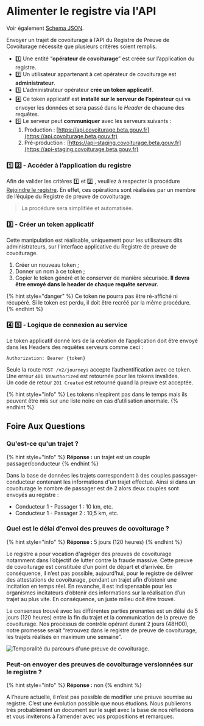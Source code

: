 # Alimenter le registre via l'API

Voir également [Schema JSON](schema-json-v2.md).

Envoyer un trajet de covoiturage à l’API du Registre de Preuve de Covoiturage nécessite que plusieurs critères soient remplis.

* 1️⃣  Une entité “**opérateur de covoiturage**” est créée sur l’application du registre.
* 2️⃣  Un utilisateur appartenant à cet opérateur de covoiturage est **administrateur**.
* 3️⃣  L’administrateur opérateur **crée un token applicatif**.
* 4️⃣  Ce token applicatif est **installé sur le serveur de l’opérateur** qui va envoyer les données et sera passé dans le _Header_ de chacune des requêtes.
* 5️⃣  Le serveur peut **communiquer** avec les serveurs suivants :
  1. Production : [https://api.covoiturage.beta.gouv.fr](https://api.covoiturage.beta.gouv.fr)
  2. Pré-production : [https://api-staging.covoiturage.beta.gouv.fr](https://api-staging.covoiturage.beta.gouv.fr)

### 1️⃣   2️⃣ - Accéder à l’application du registre <a id="docs-internal-guid-1dcfb04d-7fff-6cd0-6f9f-785ab6cd35bb"></a>

Afin de valider les critères  1️⃣  et  2️⃣ , veuillez à respecter la procédure [Rejoindre le registre](../../mode-demploi/onboarding.md). En effet, ces opérations sont réalisées par un membre de l’équipe du Registre de preuve de covoiturage.

> La procédure sera simplifiée et automatisée.

### 3️⃣ - Créer un token applicatif

Cette manipulation est réalisable, uniquement pour les utilisateurs dits administrateurs, sur l'interface applicative du Registre de preuve de covoiturage. 

1. Créer un nouveau token ;
2. Donner un nom à ce token ; 
3. Copier le token généré et le conserver de manière sécurisée. **Il devra être envoyé dans le header de chaque requête serveur.**

{% hint style="danger" %}
Ce token ne pourra pas être ré-affiché ni récupéré. Si le token est perdu, il doit être recréé par la même procédure.
{% endhint %}

### 4️⃣   5️⃣ - Logique de connexion au service

Le token applicatif donné lors de la création de l’application doit être envoyé dans les Headers des requêtes serveurs comme ceci :

`Authorization: Bearer {token}`

Seule la route `POST /v2/journeys` accepte l’authentification avec ce token.  
Une erreur `401 Unauthorized` est retournée pour les tokens invalides.  
Un code de retour `201 Created` est retourné quand la preuve est acceptée.

{% hint style="info" %}
Les tokens n’expirent pas dans le temps mais ils peuvent être mis sur une liste noire en cas d’utilisation anormale.
{% endhint %}

## Foire Aux Questions 

### Qu'est-ce qu'un trajet ?

{% hint style="info" %}
**Réponse :** un trajet est un couple passager/conducteur
{% endhint %}

Dans la base de données les trajets correspondent à des couples passager-conducteur contenant les informations d'un trajet effectué. Ainsi si dans un covoiturage le nombre de passager est de 2 alors deux couples sont envoyés au registre : 

* Conducteur 1 - Passager 1 : 10 km, etc. 
* Conducteur 1 - Passager 2 : 10,5 km, etc. 

### Quel est le délai d'envoi des preuves de covoiturage ? 

{% hint style="info" %}
**Réponse :** 5 jours \(120 heures\)
{% endhint %}

Le registre a pour vocation d'agréger des preuves de covoiturage notamment dans l’objectif de lutter contre la fraude massive. Cette preuve de covoiturage est constituée d’un point de départ et d’arrivée. En conséquence, il n’est pas possible, aujourd’hui, pour le registre de délivrer des attestations de covoiturage, pendant un trajet afin d’obtenir une incitation en temps réel. En revanche, il est indispensable pour les organismes incitateurs d’obtenir des informations sur la réalisation d’un trajet au plus vite. En conséquence, un juste milieu doit être trouvé.

Le consensus trouvé avec les différentes parties prenantes est un délai de 5 jours \(120 heures\) entre la fin du trajet et la communication de la preuve de covoiturage. Nos processus de contrôle opérant durant 2 jours \(48H00\), notre promesse serait “retrouvez dans le registre de preuve de covoiturage, les trajets réalisés en maximum une semaine”.

![Temporalit&#xE9; du parcours d&apos;une preuve de covoiturage.](https://lh3.googleusercontent.com/zKrEFxQ9BVpbDk2xWzorif1mu5Zm_6n6sarxLR1RDx9GDTpLN2GiLhenyjPw0-twOk9B5y7zY8hdmvkMy1fPP0cFLgBZlIvqG7RcDaxjunevmWX8w1uNxqaxdarVLO6ReK_w2uSn)

### Peut-on envoyer des preuves de covoiturage versionnées sur le registre ? 

{% hint style="info" %}
**Réponse :** non
{% endhint %}

A l’heure actuelle, il n’est pas possible de modifier une preuve soumise au registre. C’est une évolution possible que nous étudions. Nous publierons très probablement un document sur le sujet avec la base de nos réflexions et vous inviterons à l’amender avec vos propositions et remarques.  





